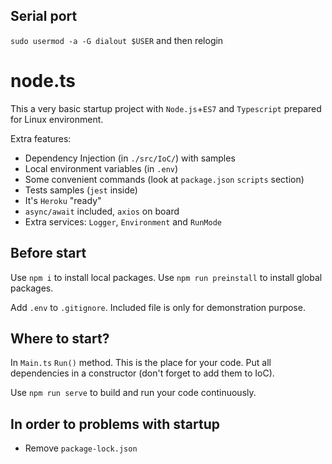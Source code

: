 ## Serial port
`sudo usermod -a -G dialout $USER`
and then relogin


# node.ts

This a very basic startup project with `Node.js`+`ES7` and `Typescript` prepared for Linux environment.

Extra features:
- Dependency Injection (in `./src/IoC/`) with samples
- Local environment variables (in `.env`)
- Some convenient commands (look at `package.json` `scripts` section)
- Tests samples (`jest` inside)
- It's `Heroku` "ready"
- `async/await` included, `axios` on board
- Extra services: `Logger`, `Environment` and `RunMode`

## Before start

Use `npm i` to install local packages. Use `npm run preinstall` to install global packages.

Add `.env` to `.gitignore`. Included file is only for demonstration purpose.

## Where to start?

In `Main.ts` `Run()` method. This is the place for your code. Put all dependencies in a constructor (don't forget to add them to IoC).

Use `npm run serve` to build and run your code continuously.

## In order to problems with startup

- Remove `package-lock.json`